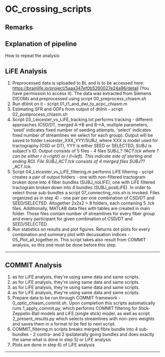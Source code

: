 # OC_crossing_scripts

## Remarks


## Explanation of pipeline
How to repeat the analysis:

LiFE Analysis 
-------------
1) Preprocessed data is uploaded to BL and is to be accessed here: https://brainlife.io/project/5aaa347ef0b5260027e24a96/detail (You have permission to access it). The data was extracted from Siemens DICOMs and preprocessed using script 00_preprocess_chiasm.sh
2) Run dtiInit on it - script 01_t1_and_dwi_to_acpc_chiasm.m
3) Estimating SFR and ODFs from output of dtiInit - script 02_postprocess_chiasm.sh
4) Script 03_Leicester_vs_LiFE_tracking.txt performs tracking - different approaches (CSD/DT, merged A->B and B->A, multiple parameters, 'seed' indicates fixed number of seeding attempts, 'select' indicates fixed number of streamlines we select for each group). Output will be saved to folder Leicester_XXX_YYY/SUBJ, where XXX is model used for tractography (CSD or DT), YYY is either SEED or SELECTED, SUBJ is subject's ID. Output consists of 5 files - 4 files SUBJ_? _?_ACT.tck where ? can be either r (r=right) or l (l=left). This indicate side of starting and ending ROI. File SUBJ_ACT.tck consists of 4 merged files SUBJ_?_?_ACT.tck. 
5) Script 04_Leicester_vs_LiFE_filtering.m performs LiFE filtering - script creates a pair of output folders - one with non-filtered tractogram broken done into 4 fiber bundles (SUBJ_noLIFE), one with LiFE filtered tractogram broken down into 4 bundles (SUBJ_postLiFE). In order to select those sub-bundles a script 07_connecting_rois.sh is invoked. Files organized as in step 4) - one pair per one combination of CSD/DT and SEED/SELECTED. Altogether 2x2x2 = 8 folders, each containing 5 .tck files. Additionally, MATLAB data files with tables are created in main folder. Those files contain number of streamlines for every fiber group and every participant for given combination of CSD/DT and SEED/SELECTED. 
6) Run statistics on results and plot figures. Returns dot plots for every combination and summary plot with decussation indices - 05_Plot_all_together.m. This script takes also result from COMMIT analysis, so this one must be done before this step.
--------------



COMMIT Analysis
---------------
1) as for LiFE analysis, they're using same data and same scripts.
2) as for LiFE analysis, they're using same data and same scripts.
3) as for LiFE analysis, they're using same data and same scripts.
4) as for LiFE analysis, they're using same data and same scripts.
5) Prepare data to be run through COMMIT framework - 0_optic_chiasm_commit.sh. Upon completion this scripts automatically runs 1_apply_commit.py, which performs COMMIT filtering for Stick-Zeppelin-Ball models and LiFE (single stick) model, as well as script 2_present_results.py which selects streamlines with non-zero weights and saves them in a format to be fed to next script.
6) COMMIT_filtering.m scripts breaks merged fibre bundle into 4 sub-bundles - 2 contra- and 2 ipsilaterally going bundles and does exactly the same what is done in step 5) or LiFE analysis
7) Plots are done in step 6) of LiFE analysis
--------------
